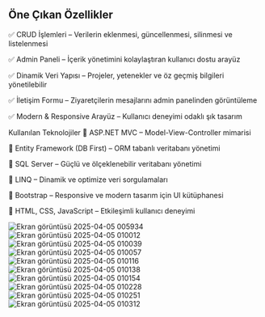 <h2>Öne Çıkan Özellikler</h2>
  
✅ CRUD İşlemleri – Verilerin eklenmesi, güncellenmesi, silinmesi ve listelenmesi

✅ Admin Paneli – İçerik yönetimini kolaylaştıran kullanıcı dostu arayüz

✅ Dinamik Veri Yapısı – Projeler, yetenekler ve öz geçmiş bilgileri yönetilebilir

✅ İletişim Formu – Ziyaretçilerin mesajlarını admin panelinden görüntüleme

✅ Modern & Responsive Arayüz – Kullanıcı deneyimi odaklı şık tasarım

Kullanılan Teknolojiler
🔹 ASP.NET MVC – Model-View-Controller mimarisi

🔹 Entity Framework (DB First) – ORM tabanlı veritabanı yönetimi

🔹 SQL Server – Güçlü ve ölçeklenebilir veritabanı yönetimi

🔹 LINQ – Dinamik ve optimize veri sorgulamaları

🔹 Bootstrap – Responsive ve modern tasarım için UI kütüphanesi

🔹 HTML, CSS, JavaScript – Etkileşimli kullanıcı deneyimi

![Ekran görüntüsü 2025-04-05 005934](https://github.com/user-attachments/assets/4993ab96-5af8-4aac-aa06-0fcae659bd02)
![Ekran görüntüsü 2025-04-05 010012](https://github.com/user-attachments/assets/1ea1bf23-9a77-42e5-9fa1-44bab08515ed)
![Ekran görüntüsü 2025-04-05 010039](https://github.com/user-attachments/assets/a6a1b52f-a116-4f84-ad42-5f12581a0c1a)
![Ekran görüntüsü 2025-04-05 010057](https://github.com/user-attachments/assets/c41bf759-5d16-424a-83a4-acd27c0bccaa)
![Ekran görüntüsü 2025-04-05 010116](https://github.com/user-attachments/assets/3676920e-6bb7-4966-a8bb-691bc9fc470b)
![Ekran görüntüsü 2025-04-05 010138](https://github.com/user-attachments/assets/ca40fc09-abc2-4e73-b8fc-b2ed0ae0b53c)
![Ekran görüntüsü 2025-04-05 010154](https://github.com/user-attachments/assets/632f08d0-14e5-44bc-8653-4dfc2bdc40d7)
![Ekran görüntüsü 2025-04-05 010228](https://github.com/user-attachments/assets/99d5a659-abb3-4b6e-ad72-9d18e2c2f556)
![Ekran görüntüsü 2025-04-05 010251](https://github.com/user-attachments/assets/15babd2c-edbe-4f48-944a-5200b313c120)
![Ekran görüntüsü 2025-04-05 010312](https://github.com/user-attachments/assets/ad8694fa-eb0f-42f5-93bb-ac08c039e07f)
